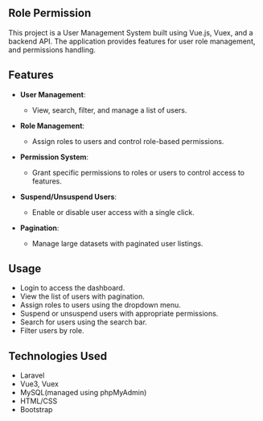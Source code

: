 ## Role Permission
This project is a User Management System built using Vue.js, Vuex, and a backend API. The application provides features for user role management, and permissions handling.

## Features
- **User Management**:
    - View, search, filter, and manage a list of users.
 
- **Role Management**: 
  - Assign roles to users and control role-based permissions.

- **Permission System**: 
  - Grant specific permissions to roles or users to control access to features.

- **Suspend/Unsuspend Users**:
  - Enable or disable user access with a single click.

- **Pagination**:
  - Manage large datasets with paginated user listings.
    
## Usage
- Login to access the dashboard.
- View the list of users with pagination.
- Assign roles to users using the dropdown menu.
- Suspend or unsuspend users with appropriate permissions.
- Search for users using the search bar.
- Filter users by role.
    
## Technologies Used
- Laravel
- Vue3, Vuex
- MySQL(managed using phpMyAdmin)
- HTML/CSS
- Bootstrap
